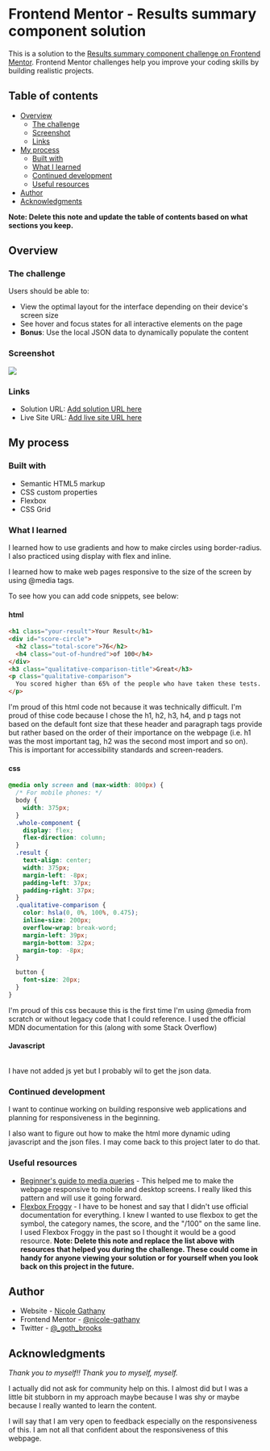 # Frontend Mentor - Results summary component solution

This is a solution to the [Results summary component challenge on Frontend Mentor](https://www.frontendmentor.io/challenges/results-summary-component-CE_K6s0maV). Frontend Mentor challenges help you improve your coding skills by building realistic projects.

## Table of contents

- [Overview](#overview)
  - [The challenge](#the-challenge)
  - [Screenshot](#screenshot)
  - [Links](#links)
- [My process](#my-process)
  - [Built with](#built-with)
  - [What I learned](#what-i-learned)
  - [Continued development](#continued-development)
  - [Useful resources](#useful-resources)
- [Author](#author)
- [Acknowledgments](#acknowledgments)

**Note: Delete this note and update the table of contents based on what sections you keep.**

## Overview

### The challenge

Users should be able to:

- View the optimal layout for the interface depending on their device's screen size
- See hover and focus states for all interactive elements on the page
- **Bonus**: Use the local JSON data to dynamically populate the content

### Screenshot

![](./assets/images/Screenshot%202023-11-03%20at%205.44.38 PM.png)

### Links

- Solution URL: [Add solution URL here](https://your-solution-url.com)
- Live Site URL: [Add live site URL here](https://your-live-site-url.com)

## My process

### Built with

- Semantic HTML5 markup
- CSS custom properties
- Flexbox
- CSS Grid

### What I learned

I learned how to use gradients and how to make circles using border-radius. I also practiced using display with flex and inline.

I learned how to make web pages responsive to the size of the screen by using @media tags.

To see how you can add code snippets, see below:

#### html

```html
<h1 class="your-result">Your Result</h1>
<div id="score-circle">
  <h2 class="total-score">76</h2>
  <h4 class="out-of-hundred">of 100</h4>
</div>
<h3 class="qualitative-comparison-title">Great</h3>
<p class="qualitative-comparison">
  You scored higher than 65% of the people who have taken these tests.
</p>
```

I'm proud of this html code not because it was technically difficult. I'm proud of thise code because I chose the h1, h2, h3, h4, and p tags not based on the default font size that these header and paragraph tags provide but rather based on the order of their importance on the webpage (i.e. h1 was the most important tag, h2 was the second most import and so on). This is important for accessibility standards and screen-readers.

#### css

```css
@media only screen and (max-width: 800px) {
  /* For mobile phones: */
  body {
    width: 375px;
  }
  .whole-component {
    display: flex;
    flex-direction: column;
  }
  .result {
    text-align: center;
    width: 375px;
    margin-left: -8px;
    padding-left: 37px;
    padding-right: 37px;
  }
  .qualitative-comparison {
    color: hsla(0, 0%, 100%, 0.475);
    inline-size: 200px;
    overflow-wrap: break-word;
    margin-left: 39px;
    margin-bottom: 32px;
    margin-top: -8px;
  }

  button {
    font-size: 20px;
  }
}
```

I'm proud of this css because this is the first time I'm using @media from scratch or without legacy code that I could reference. I used the official MDN documentation for this (along with some Stack Overflow)

#### Javascript

```js

```

I have not added js yet but I probably wil to get the json data.

### Continued development

I want to continue working on building responsive web applications and planning for responsiveness in the beginning.

I also want to figure out how to make the html more dynamic uding javascript and the json files. I may come back to this project later to do that. 

### Useful resources

- [Beginner's guide to media queries](https://developer.mozilla.org/en-US/docs/Learn/CSS/CSS_layout/Media_queries) - This helped me to make the webpage responsive to mobile and desktop screens. I really liked this pattern and will use it going forward.
- [Flexbox Froggy](https://flexboxfroggy.com/) - I have to be honest and say that I didn't use official documentation for everything. I knew I wanted to use flexbox to get the symbol, the category names, the score, and the "/100" on the same line. I used Flexbox Froggy in the past so I thought it would be a good resource.
  **Note: Delete this note and replace the list above with resources that helped you during the challenge. These could come in handy for anyone viewing your solution or for yourself when you look back on this project in the future.**

## Author

- Website - [Nicole Gathany](nicolegathany.com)
- Frontend Mentor - [@nicole-gathany](https://www.frontendmentor.io/profile/nicole-gathany)
- Twitter - [@\_goth_brooks](https://www.twitter.com/_goth_brooks)

## Acknowledgments

_Thank you to myself!! Thank you to myself, myself._

I actually did not ask for community help on this. I almost did but I was a little bit stubborn in my approach maybe because I was shy or maybe because I really wanted to learn the content.

I will say that I am very open to feedback especially on the responsiveness of this. I am not all that confident about the responsiveness of this webpage.
